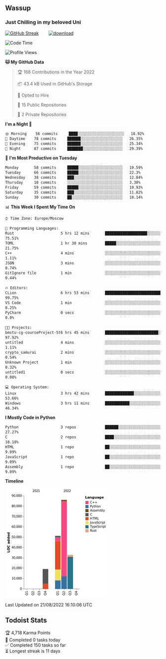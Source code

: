 ## Wassup 
### Just Chilling in my beloved Uni 

<!--
-->

[![GitHub Streak](http://github-readme-streak-stats.herokuapp.com?user=archeoss&theme=shades-of-purple&hide_border=true&date_format=j%20M%5B%20Y%5D)](https://git.io/streak-stats)&nbsp;&nbsp;&nbsp;&nbsp;&nbsp;&nbsp;&nbsp;&nbsp;[![download](https://user-images.githubusercontent.com/68448737/147796309-d8b65b1d-4dde-40d9-b03a-2b42aaa6cd43.jpeg)
](http://bmstu.ru/)

<!--START_SECTION:waka-->
![Code Time](http://img.shields.io/badge/Code%20Time-469%20hrs%2032%20mins-blue)

![Profile Views](http://img.shields.io/badge/Profile%20Views-0-blue)

**🐱 My GitHub Data** 

> 🏆 168 Contributions in the Year 2022
 > 
> 📦 43.4 kB Used in GitHub's Storage 
 > 
> 💼 Opted to Hire
 > 
> 📜 15 Public Repositories 
 > 
> 🔑 2 Private Repositories  
 > 
**I'm a Night 🦉** 

```text
🌞 Morning    56 commits     ████░░░░░░░░░░░░░░░░░░░░░   18.92% 
🌆 Daytime    78 commits     ██████░░░░░░░░░░░░░░░░░░░   26.35% 
🌃 Evening    75 commits     ██████░░░░░░░░░░░░░░░░░░░   25.34% 
🌙 Night      87 commits     ███████░░░░░░░░░░░░░░░░░░   29.39%

```
📅 **I'm Most Productive on Tuesday** 

```text
Monday       58 commits     █████░░░░░░░░░░░░░░░░░░░░   19.59% 
Tuesday      66 commits     █████░░░░░░░░░░░░░░░░░░░░   22.3% 
Wednesday    38 commits     ███░░░░░░░░░░░░░░░░░░░░░░   12.84% 
Thursday     10 commits     ░░░░░░░░░░░░░░░░░░░░░░░░░   3.38% 
Friday       59 commits     █████░░░░░░░░░░░░░░░░░░░░   19.93% 
Saturday     35 commits     ███░░░░░░░░░░░░░░░░░░░░░░   11.82% 
Sunday       30 commits     ██░░░░░░░░░░░░░░░░░░░░░░░   10.14%

```


📊 **This Week I Spent My Time On** 

```text
⌚︎ Time Zone: Europe/Moscow

💬 Programming Languages: 
Rust                     5 hrs 12 mins       ███████████████████░░░░░░   75.51% 
TOML                     1 hr 30 mins        █████░░░░░░░░░░░░░░░░░░░░   21.75% 
C++                      4 mins              ░░░░░░░░░░░░░░░░░░░░░░░░░   1.11% 
JSON                     3 mins              ░░░░░░░░░░░░░░░░░░░░░░░░░   0.74% 
GitIgnore file           1 min               ░░░░░░░░░░░░░░░░░░░░░░░░░   0.44%

🔥 Editors: 
CLion                    6 hrs 53 mins       █████████████████████████   99.75% 
VS Code                  1 min               ░░░░░░░░░░░░░░░░░░░░░░░░░   0.25% 
PyCharm                  0 secs              ░░░░░░░░░░░░░░░░░░░░░░░░░   0.0%

🐱‍💻 Projects: 
bmstu-cg-courseProject-5t6 hrs 45 mins       ████████████████████████░   97.92% 
untitled                 4 mins              ░░░░░░░░░░░░░░░░░░░░░░░░░   1.11% 
crypto_samurai           2 mins              ░░░░░░░░░░░░░░░░░░░░░░░░░   0.54% 
Unknown Project          1 min               ░░░░░░░░░░░░░░░░░░░░░░░░░   0.32% 
untitled1                0 secs              ░░░░░░░░░░░░░░░░░░░░░░░░░   0.08%

💻 Operating System: 
Linux                    3 hrs 42 mins       █████████████░░░░░░░░░░░░   53.66% 
Windows                  3 hrs 11 mins       ███████████░░░░░░░░░░░░░░   46.34%

```

**I Mostly Code in Python** 

```text
Python                   3 repos             ██████░░░░░░░░░░░░░░░░░░░   27.27% 
C                        2 repos             ████░░░░░░░░░░░░░░░░░░░░░   18.18% 
HTML                     1 repo              ██░░░░░░░░░░░░░░░░░░░░░░░   9.09% 
JavaScript               1 repo              ██░░░░░░░░░░░░░░░░░░░░░░░   9.09% 
Assembly                 1 repo              ██░░░░░░░░░░░░░░░░░░░░░░░   9.09%

```


**Timeline**

![Chart not found](https://raw.githubusercontent.com/archeoss/archeoss/master/charts/bar_graph.png) 


 Last Updated on 21/08/2022 16:10:06 UTC
<!--END_SECTION:waka-->

## Todoist Stats

<!-- TODO-IST:START -->
🏆  4,718 Karma Points           
🌸  Completed 0 tasks today           
✅  Completed 150 tasks so far           
⏳  Longest streak is 11 days
<!-- TODO-IST:END -->
